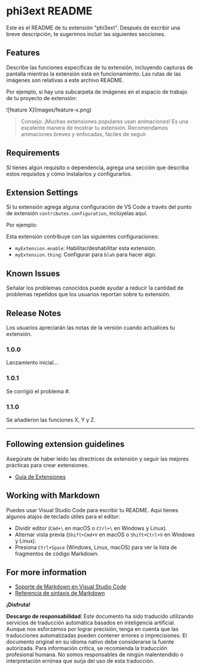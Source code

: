 # phi3ext README

Este es el README de tu extensión "phi3ext". Después de escribir una breve descripción, te sugerimos incluir las siguientes secciones.

## Features

Describe las funciones específicas de tu extensión, incluyendo capturas de pantalla mientras la extensión está en funcionamiento. Las rutas de las imágenes son relativas a este archivo README.

Por ejemplo, si hay una subcarpeta de imágenes en el espacio de trabajo de tu proyecto de extensión:

\!\[feature X\]\(images/feature-x.png\)

> Consejo: ¡Muchas extensiones populares usan animaciones! Es una excelente manera de mostrar tu extensión. Recomendamos animaciones breves y enfocadas, fáciles de seguir.

## Requirements

Si tienes algún requisito o dependencia, agrega una sección que describa estos requisitos y cómo instalarlos y configurarlos.

## Extension Settings

Si tu extensión agrega alguna configuración de VS Code a través del punto de extensión `contributes.configuration`, inclúyelas aquí.

Por ejemplo:

Esta extensión contribuye con las siguientes configuraciones:

* `myExtension.enable`: Habilitar/deshabilitar esta extensión.
* `myExtension.thing`: Configurar para `blah` para hacer algo.

## Known Issues

Señalar los problemas conocidos puede ayudar a reducir la cantidad de problemas repetidos que los usuarios reportan sobre tu extensión.

## Release Notes

Los usuarios apreciarán las notas de la versión cuando actualices tu extensión.

### 1.0.0

Lanzamiento inicial...

### 1.0.1

Se corrigió el problema #.

### 1.1.0

Se añadieron las funciones X, Y y Z.

---

## Following extension guidelines

Asegúrate de haber leído las directrices de extensión y seguir las mejores prácticas para crear extensiones.

* [Guía de Extensiones](https://code.visualstudio.com/api/references/extension-guidelines?WT.mc_id=aiml-137032-kinfeylo)

## Working with Markdown

Puedes usar Visual Studio Code para escribir tu README. Aquí tienes algunos atajos de teclado útiles para el editor:

* Dividir editor (`Cmd+\` en macOS o `Ctrl+\` en Windows y Linux).
* Alternar vista previa (`Shift+Cmd+V` en macOS o `Shift+Ctrl+V` en Windows y Linux).
* Presiona `Ctrl+Space` (Windows, Linux, macOS) para ver la lista de fragmentos de código Markdown.

## For more information

* [Soporte de Markdown en Visual Studio Code](https://code.visualstudio.com/docs/languages/markdown?WT.mc_id=aiml-137032-kinfeylo)
* [Referencia de sintaxis de Markdown](https://help.github.com/articles/markdown-basics/)

**¡Disfruta!**

**Descargo de responsabilidad**:
Este documento ha sido traducido utilizando servicios de traducción automática basados en inteligencia artificial. Aunque nos esforzamos por lograr precisión, tenga en cuenta que las traducciones automatizadas pueden contener errores o imprecisiones. El documento original en su idioma nativo debe considerarse la fuente autorizada. Para información crítica, se recomienda la traducción profesional humana. No somos responsables de ningún malentendido o interpretación errónea que surja del uso de esta traducción.